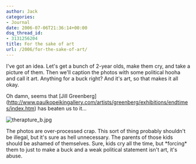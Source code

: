 ```yaml
---
author: Jack
categories:
- Journal
date: 2006-07-06T21:36:14+00:00
dsq_thread_id:
- 3131256204
title: For the sake of art
url: /2006/for-the-sake-of-art/
---
```


I've got an idea. Let's get a bunch of 2-year olds, make them cry, and take a picture of them. Then we'll caption the photos with some political hooha and call it art. Anything for a buck right? And it's art, so that makes it all okay. 

Oh damn, seems that \[Jill Greenberg\](<http://www.paulkopeikingallery.com/artists/greenberg/exhibitions/endtimes/index.htm>) has beaten us to it&#8230; 


<img id="image1285" src="http://baty.net/files/therapture_b.jpg" alt="therapture_b.jpg" /> 

The photos are over-processed crap. This sort of thing probably shouldn't be illegal, but it's sure as hell unnecessary. The parents of those kids should be ashamed of themselves. Sure, kids cry all the time, but \*forcing\* them to just to make a buck and a weak political statement isn't art, it's abuse.